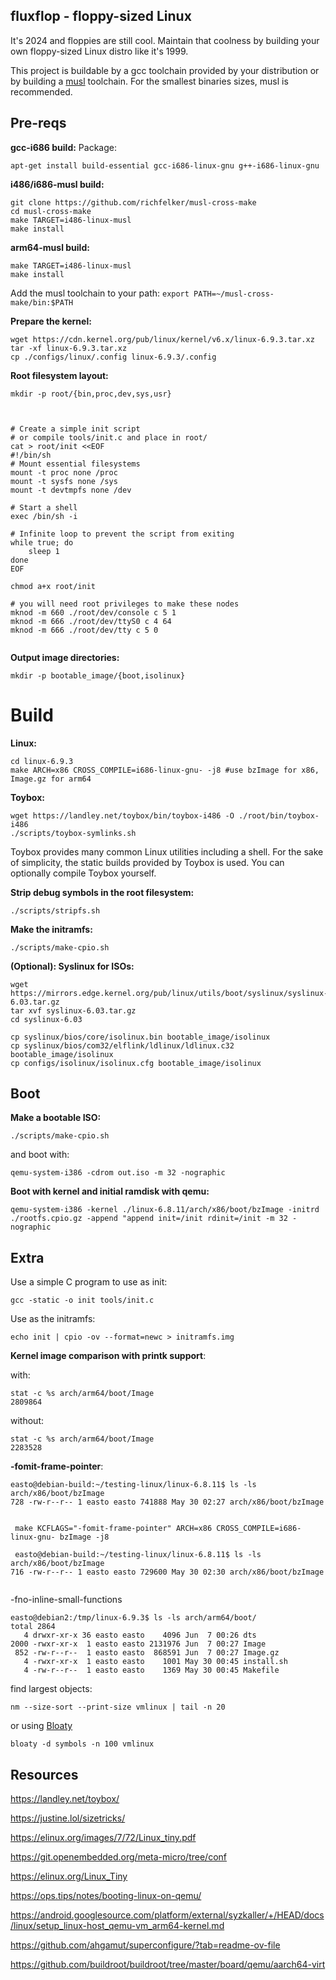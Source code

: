 ## fluxflop - floppy-sized Linux

It's 2024 and floppies are still cool. Maintain that coolness by building your own floppy-sized Linux distro like it's 1999.

This project is buildable by a gcc toolchain provided by your distribution or by building a [musl](https://www.musl-libc.org/) toolchain. For the smallest binaries sizes, musl is recommended.

## Pre-reqs

__gcc-i686 build:__
Package:
```
apt-get install build-essential gcc-i686-linux-gnu g++-i686-linux-gnu
```

__i486/i686-musl build:__
```
git clone https://github.com/richfelker/musl-cross-make
cd musl-cross-make
make TARGET=i486-linux-musl
make install

```
__arm64-musl build:__
```
make TARGET=i486-linux-musl
make install
```
Add the musl toolchain to your path:
`export PATH=~/musl-cross-make/bin:$PATH`


__Prepare the kernel:__
```
wget https://cdn.kernel.org/pub/linux/kernel/v6.x/linux-6.9.3.tar.xz
tar -xf linux-6.9.3.tar.xz
cp ./configs/linux/.config linux-6.9.3/.config
````


__Root filesystem layout:__
```
mkdir -p root/{bin,proc,dev,sys,usr}



# Create a simple init script
# or compile tools/init.c and place in root/
cat > root/init <<EOF
#!/bin/sh
# Mount essential filesystems
mount -t proc none /proc
mount -t sysfs none /sys
mount -t devtmpfs none /dev

# Start a shell
exec /bin/sh -i 

# Infinite loop to prevent the script from exiting
while true; do
    sleep 1
done
EOF

chmod a+x root/init

# you will need root privileges to make these nodes
mknod -m 660 ./root/dev/console c 5 1
mknod -m 666 ./root/dev/ttyS0 c 4 64
mknod -m 666 ./root/dev/tty c 5 0


```

__Output image directories:__
```
mkdir -p bootable_image/{boot,isolinux}
```


# Build
__Linux:__
```
cd linux-6.9.3
make ARCH=x86 CROSS_COMPILE=i686-linux-gnu- -j8 #use bzImage for x86, Image.gz for arm64
```


__Toybox:__
```
wget https://landley.net/toybox/bin/toybox-i486 -O ./root/bin/toybox-i486
./scripts/toybox-symlinks.sh
```
Toybox provides many common Linux utilities including a shell. For the sake of simplicity, the static builds provided by Toybox is used.
You can optionally compile Toybox yourself.


__Strip debug symbols in the root filesystem:__
```
./scripts/stripfs.sh
```



__Make the initramfs:__
```
./scripts/make-cpio.sh
```

__(Optional): Syslinux for ISOs:__
```
wget https://mirrors.edge.kernel.org/pub/linux/utils/boot/syslinux/syslinux-6.03.tar.gz
tar xvf syslinux-6.03.tar.gz
cd syslinux-6.03

cp syslinux/bios/core/isolinux.bin bootable_image/isolinux
cp syslinux/bios/com32/elflink/ldlinux/ldlinux.c32 bootable_image/isolinux
cp configs/isolinux/isolinux.cfg bootable_image/isolinux
```

## Boot
__Make a bootable ISO:__
```
./scripts/make-cpio.sh
```
and boot with:
```
qemu-system-i386 -cdrom out.iso -m 32 -nographic 
```



__Boot with kernel and initial ramdisk with qemu:__
```
qemu-system-i386 -kernel ./linux-6.8.11/arch/x86/boot/bzImage -initrd ./rootfs.cpio.gz -append "append init=/init rdinit=/init -m 32 -nographic

```

## Extra
Use a simple C program to use as init:
```
gcc -static -o init tools/init.c
```
Use as the initramfs:
```
echo init | cpio -ov --format=newc > initramfs.img
```

__Kernel image comparison with printk support__:

with:
```
stat -c %s arch/arm64/boot/Image
2809864
```

without:
```
stat -c %s arch/arm64/boot/Image
2283528
```

__-fomit-frame-pointer__:
```
easto@debian-build:~/testing-linux/linux-6.8.11$ ls -ls arch/x86/boot/bzImage 
728 -rw-r--r-- 1 easto easto 741888 May 30 02:27 arch/x86/boot/bzImage


 make KCFLAGS="-fomit-frame-pointer" ARCH=x86 CROSS_COMPILE=i686-linux-gnu- bzImage -j8
 
 easto@debian-build:~/testing-linux/linux-6.8.11$ ls -ls arch/x86/boot/bzImage 
716 -rw-r--r-- 1 easto easto 729600 May 30 02:30 arch/x86/boot/bzImage


```
-fno-inline-small-functions
```
easto@debian2:/tmp/linux-6.9.3$ ls -ls arch/arm64/boot/
total 2864
   4 drwxr-xr-x 36 easto easto    4096 Jun  7 00:26 dts
2000 -rwxr-xr-x  1 easto easto 2131976 Jun  7 00:27 Image
 852 -rw-r--r--  1 easto easto  868591 Jun  7 00:27 Image.gz
   4 -rwxr-xr-x  1 easto easto    1001 May 30 00:45 install.sh
   4 -rw-r--r--  1 easto easto    1369 May 30 00:45 Makefile
   ````



find largest objects:
```
nm --size-sort --print-size vmlinux | tail -n 20
````
or
using [Bloaty](https://github.com/google/bloaty)
```
bloaty -d symbols -n 100 vmlinux

```

## Resources
https://landley.net/toybox/

https://justine.lol/sizetricks/

https://elinux.org/images/7/72/Linux_tiny.pdf

https://git.openembedded.org/meta-micro/tree/conf

https://elinux.org/Linux_Tiny

https://ops.tips/notes/booting-linux-on-qemu/

https://android.googlesource.com/platform/external/syzkaller/+/HEAD/docs/linux/setup_linux-host_qemu-vm_arm64-kernel.md

https://github.com/ahgamut/superconfigure/?tab=readme-ov-file

https://github.com/buildroot/buildroot/tree/master/board/qemu/aarch64-virt
